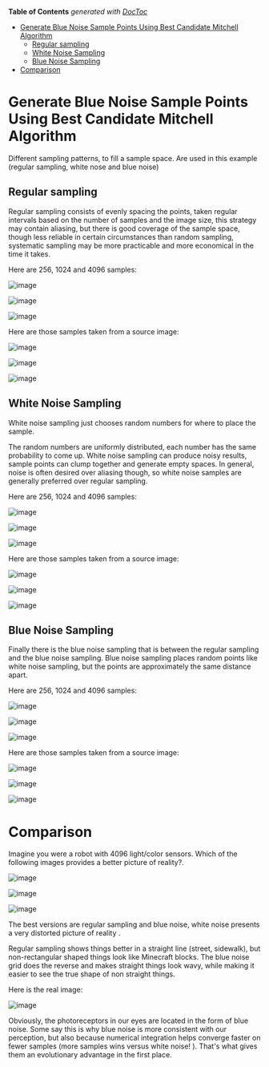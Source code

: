 <!-- START doctoc generated TOC please keep comment here to allow auto update -->
<!-- DON'T EDIT THIS SECTION, INSTEAD RE-RUN doctoc TO UPDATE -->
**Table of Contents**  *generated with [DocToc](https://github.com/thlorenz/doctoc)*

- [Generate Blue Noise Sample Points Using Best Candidate Mitchell Algorithm](#generate-blue-noise-sample-points-using-best-candidate-mitchell-algorithm)
  - [Regular sampling](#regular-sampling)
  - [White Noise Sampling](#white-noise-sampling)
  - [Blue Noise Sampling](#blue-noise-sampling)
- [Comparison](#comparison)

<!-- END doctoc generated TOC please keep comment here to allow auto update -->

# Generate Blue Noise Sample Points Using Best Candidate Mitchell Algorithm

Different sampling patterns, to fill a sample space. Are used in this example
(regular sampling, white nose and blue noise)

## Regular sampling

Regular sampling consists of evenly spacing the points, taken regular intervals
based on the number of samples and the image size, this strategy may contain
aliasing, but there is good coverage of the sample space, though less reliable
in certain circumstances than random sampling, systematic sampling may be
more practicable and more economical in the time it takes.

Here are 256, 1024 and 4096 samples:

![image](regular_256.png)

![image](regular_1024.png)

![image](regular_4096.png)


Here are those samples taken from a source image:

![image](regular_samples_256.png)

![image](regular_samples_1024.png)

![image](regular_samples_4096.png)

## White Noise Sampling

White noise sampling just chooses random numbers for where to place the sample.

The random numbers are uniformly distributed, each number has the same
probability to come up.
White noise sampling can produce noisy results, sample points can clump
together and generate empty spaces. In general, noise is often desired over
aliasing though, so white noise samples are generally preferred over regular
sampling.

Here are 256, 1024 and 4096 samples:

![image](white_noise_256.png)

![image](white_noise_1024.png)

![image](white_noise_4096.png)

Here are those samples taken from a source image:

![image](white_noise_samples_256.png)

![image](white_noise_samples_1024.png)

![image](white_noise_samples_4096.png)

## Blue Noise Sampling

Finally there is the blue noise sampling that is between the regular sampling
and the blue noise sampling. Blue noise sampling places random points like
white noise sampling, but the points are approximately the same distance apart.

Here are 256, 1024 and 4096 samples:

![image](blue_noise_256.png)

![image](blue_noise_1024.png)

![image](blue_noise_4096.png)

Here are those samples taken from a source image:

![image](blue_noise_samples_256.png)

![image](blue_noise_samples_1024.png)

![image](blue_noise_samples_4096.png)


# Comparison

Imagine you were a robot with 4096 light/color sensors. Which of the following
images provides a better picture of reality?.


![image](regular_samples_4096.png)

![image](white_noise_samples_4096.png)

![image](blue_noise_samples_4096.png)

The best versions are regular sampling and blue noise, white noise presents
a very distorted picture of reality .

Regular sampling shows things better in a straight line (street, sidewalk),
but non-rectangular shaped things look like Minecraft blocks. The blue noise
grid does the reverse and makes straight things look wavy, while making it
easier to see the true shape of non straight things.


Here is the real image:

![image](sample_image.png)


Obviously, the photoreceptors in our eyes are located in the form of blue
noise. Some say this is why blue noise is more consistent with our perception,
but also because numerical integration helps converge faster on fewer samples
(more samples wins versus white noise! ). That's what gives them an
evolutionary advantage  in the first place.
